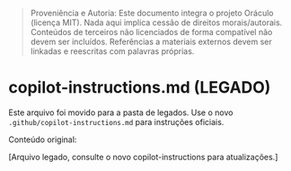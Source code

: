 > Proveniência e Autoria: Este documento integra o projeto Oráculo (licença MIT).
> Nada aqui implica cessão de direitos morais/autorais.
> Conteúdos de terceiros não licenciados de forma compatível não devem ser incluídos.
> Referências a materiais externos devem ser linkadas e reescritas com palavras próprias.

# copilot-instructions.md (LEGADO)

Este arquivo foi movido para a pasta de legados. Use o novo `.github/copilot-instructions.md` para instruções oficiais.

Conteúdo original:

[Arquivo legado, consulte o novo copilot-instructions para atualizações.]
